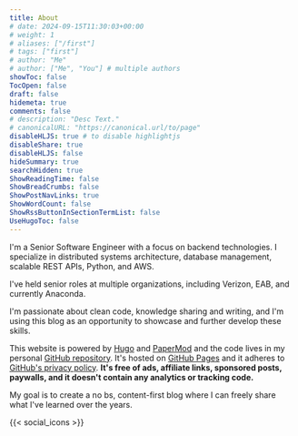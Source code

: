 ```yaml
---
title: About
# date: 2024-09-15T11:30:03+00:00
# weight: 1
# aliases: ["/first"]
# tags: ["first"]
# author: "Me"
# author: ["Me", "You"] # multiple authors
showToc: false
TocOpen: false
draft: false
hidemeta: true
comments: false
# description: "Desc Text."
# canonicalURL: "https://canonical.url/to/page"
disableHLJS: true # to disable highlightjs
disableShare: true
disableHLJS: false
hideSummary: true
searchHidden: true
ShowReadingTime: false
ShowBreadCrumbs: false
ShowPostNavLinks: true
ShowWordCount: false
ShowRssButtonInSectionTermList: false
UseHugoToc: false
---
```


I'm a Senior Software Engineer with a focus on backend technologies. I specialize in distributed systems architecture, database management, scalable REST APIs, Python, and AWS.

I've held senior roles at multiple organizations, including Verizon, EAB, and currently Anaconda.

I'm passionate about clean code, knowledge sharing and writing, and I'm using this blog as an opportunity to showcase and further develop these skills.

This website is powered by [Hugo](https://gohugo.io/) and [PaperMod](https://github.com/adityatelange/hugo-PaperMod) and the code lives in my personal [GitHub repository](https://github.com/valinsky/blog). It's hosted on [GitHub Pages](https://pages.github.com/) and it adheres to [GitHub's privacy policy](https://docs.github.com/en/pages/getting-started-with-github-pages/about-github-pages#data-collection). **It's free of ads, affiliate links, sponsored posts, paywalls, and it doesn't contain any analytics or tracking code.**

My goal is to create a no bs, content-first blog where I can freely share what I've learned over the years.

{{< social_icons >}}

